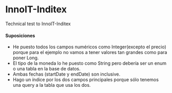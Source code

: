 # InnoIT-Inditex
Technical test to InnoIT-Inditex

#### Suposiciones
- He puesto todos los campos numéricos como Integer(excepto el precio) porque para el ejemplo no vamos a tener valores tan grandes como para poner Long.
- El tipo de la moneda lo he puesto como String pero debería ser un enum o una tabla en la base de datos.
- Ambas fechas (startDate y endDate) son inclusive.
- Hago un índice por los dos campos principales porque sólo tenemos una query a la tabla que usa los dos.